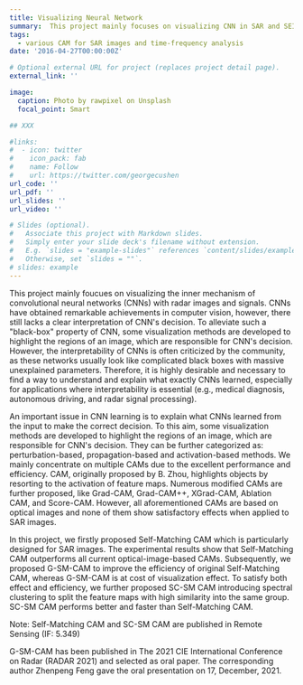```yaml
---
title: Visualizing Neural Network
summary:  This project mainly focuses on visualizing CNN in SAR and SEI scenarios.
tags:
  - various CAM for SAR images and time-frequency analysis
date: '2016-04-27T00:00:00Z'

# Optional external URL for project (replaces project detail page).
external_link: ''

image:
  caption: Photo by rawpixel on Unsplash
  focal_point: Smart

## XXX

#links:
#  - icon: twitter
#    icon_pack: fab
#    name: Follow
#    url: https://twitter.com/georgecushen
url_code: ''
url_pdf: ''
url_slides: ''
url_video: ''

# Slides (optional).
#   Associate this project with Markdown slides.
#   Simply enter your slide deck's filename without extension.
#   E.g. `slides = "example-slides"` references `content/slides/example-slides.md`.
#   Otherwise, set `slides = ""`.
# slides: example
---
```


This project mainly foucues on visualizing the inner mechanism of convolutional neural networks (CNNs) with radar images and signals. CNNs have obtained remarkable achievements in computer vision, however, there still lacks a clear interpretation of CNN's decision. To alleviate such a "black-box" property of CNN, some visualization methods are developed to highlight the regions of an image, which are responsible for
CNN's decision. However, the interpretability of
CNNs is often criticized by the community, as these networks usually look like complicated
black boxes with massive unexplained parameters. Therefore, it is highly desirable
and necessary to find a way to understand and explain what exactly CNNs learned, especially for applications where interpretability is essential (e.g., medical diagnosis,
autonomous driving, and radar signal processing).

An important issue in CNN learning is to explain what CNNs learned from the input to make the correct decision. To this aim, some visualization methods are developed to highlight the regions of an image, which are responsible for
CNN's decision. They can be further categorized as: perturbation-based, propagation-based
and activation-based methods. We mainly concentrate on multiple CAMs due to the excellent performance and efficiency. CAM, originally proposed by B. Zhou, highlights objects by resorting to the activation of feature maps. Numerous modified CAMs are further
proposed, like Grad-CAM, Grad-CAM++, XGrad-CAM, Ablation CAM, and Score-CAM. However, all aforementioned CAMs are based on optical images and none of them show satisfactory effects when applied to SAR images.

In this project, we firstly proposed Self-Matching CAM which is particularly designed for SAR images. The experimental results show that Self-Matching CAM outperforms all current optical-image-based CAMs. Subsequently, we proposed
G-SM-CAM to improve the efficiency of original Self-Matching CAM, whereas G-SM-CAM is at cost of visualization effect. To satisfy both effect and efficiency, we  further proposed SC-SM CAM introducing spectral clustering to split the feature maps with high similarity into the same group. SC-SM CAM performs better and faster than Self-Matching CAM.

Note: Self-Matching CAM and SC-SM CAM are published in Remote Sensing (IF: 5.349) 
          
G-SM-CAM has been published in The 2021 CIE International Conference on Radar (RADAR 2021) and selected as oral paper. The corresponding author Zhenpeng Feng gave the oral presentation on 17, December, 2021.